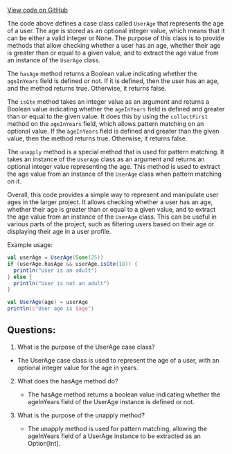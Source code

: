 [View code on GitHub](https://github.com/misbahsy/the-algorithm/visibilitylib/src/main/scala/com/twitter/visibility/models/UserAge.scala)

The code above defines a case class called `UserAge` that represents the age of a user. The age is stored as an optional integer value, which means that it can be either a valid integer or None. The purpose of this class is to provide methods that allow checking whether a user has an age, whether their age is greater than or equal to a given value, and to extract the age value from an instance of the `UserAge` class.

The `hasAge` method returns a Boolean value indicating whether the `ageInYears` field is defined or not. If it is defined, then the user has an age, and the method returns true. Otherwise, it returns false.

The `isGte` method takes an integer value as an argument and returns a Boolean value indicating whether the `ageInYears` field is defined and greater than or equal to the given value. It does this by using the `collectFirst` method on the `ageInYears` field, which allows pattern matching on an optional value. If the `ageInYears` field is defined and greater than the given value, then the method returns true. Otherwise, it returns false.

The `unapply` method is a special method that is used for pattern matching. It takes an instance of the `UserAge` class as an argument and returns an optional integer value representing the age. This method is used to extract the age value from an instance of the `UserAge` class when pattern matching on it.

Overall, this code provides a simple way to represent and manipulate user ages in the larger project. It allows checking whether a user has an age, whether their age is greater than or equal to a given value, and to extract the age value from an instance of the `UserAge` class. This can be useful in various parts of the project, such as filtering users based on their age or displaying their age in a user profile. 

Example usage:

```scala
val userAge = UserAge(Some(25))
if (userAge.hasAge && userAge.isGte(18)) {
  println("User is an adult")
} else {
  println("User is not an adult")
}

val UserAge(age) = userAge
println(s"User age is $age")
```
## Questions: 
 1. What is the purpose of the UserAge case class?
   - The UserAge case class is used to represent the age of a user, with an optional integer value for the age in years.

2. What does the hasAge method do?
   - The hasAge method returns a boolean value indicating whether the ageInYears field of the UserAge instance is defined or not.

3. What is the purpose of the unapply method?
   - The unapply method is used for pattern matching, allowing the ageInYears field of a UserAge instance to be extracted as an Option[Int].